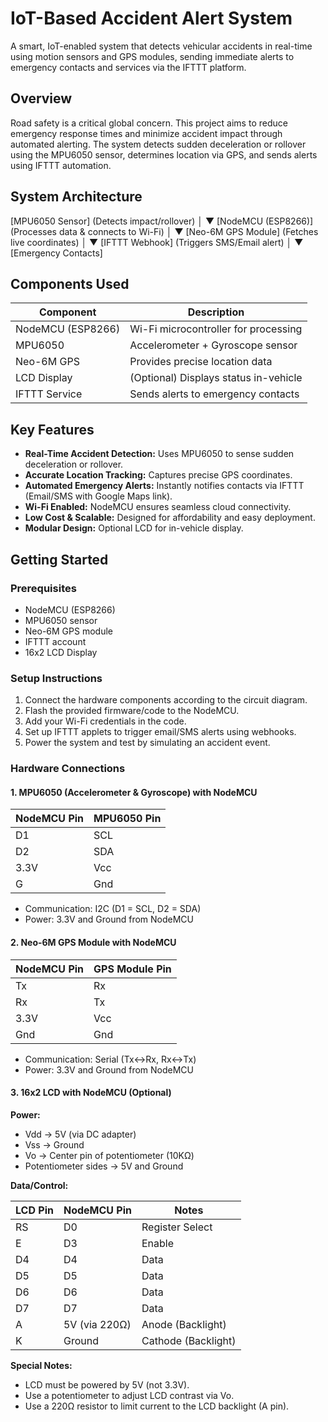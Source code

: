 # IoT-Based Accident Alert System

A smart, IoT-enabled system that detects vehicular accidents in real-time using motion sensors and GPS modules, sending immediate alerts to emergency contacts and services via the IFTTT platform.

## Overview

Road safety is a critical global concern. This project aims to reduce emergency response times and minimize accident impact through automated alerting. The system detects sudden deceleration or rollover using the MPU6050 sensor, determines location via GPS, and sends alerts using IFTTT automation.

## System Architecture


[MPU6050 Sensor]       (Detects impact/rollover)
         │
         ▼
   [NodeMCU (ESP8266)] (Processes data & connects to Wi-Fi)
         │
         ▼
   [Neo-6M GPS Module] (Fetches live coordinates)
         │
         ▼
     [IFTTT Webhook]   (Triggers SMS/Email alert)
         │
         ▼
 [Emergency Contacts]

## Components Used

| Component          | Description                                   |
|--------------------|-----------------------------------------------|
| NodeMCU (ESP8266)  | Wi-Fi microcontroller for processing          |
| MPU6050            | Accelerometer + Gyroscope sensor              |
| Neo-6M GPS         | Provides precise location data                |
| LCD Display        | (Optional) Displays status in-vehicle         |
| IFTTT Service      | Sends alerts to emergency contacts            |

## Key Features

- **Real-Time Accident Detection:** Uses MPU6050 to sense sudden deceleration or rollover.
- **Accurate Location Tracking:** Captures precise GPS coordinates.
- **Automated Emergency Alerts:** Instantly notifies contacts via IFTTT (Email/SMS with Google Maps link).
- **Wi-Fi Enabled:** NodeMCU ensures seamless cloud connectivity.
- **Low Cost & Scalable:** Designed for affordability and easy deployment.
- **Modular Design:** Optional LCD for in-vehicle display.

## Getting Started

### Prerequisites

- NodeMCU (ESP8266)
- MPU6050 sensor
- Neo-6M GPS module
- IFTTT account
- 16x2 LCD Display

### Setup Instructions

1. Connect the hardware components according to the circuit diagram.
2. Flash the provided firmware/code to the NodeMCU.
3. Add your Wi-Fi credentials in the code.
4. Set up IFTTT applets to trigger email/SMS alerts using webhooks.
5. Power the system and test by simulating an accident event.

### Hardware Connections

#### 1. MPU6050 (Accelerometer & Gyroscope) with NodeMCU

| NodeMCU Pin | MPU6050 Pin |
|-------------|-------------|
| D1          | SCL         |
| D2          | SDA         |
| 3.3V        | Vcc         |
| G           | Gnd         |

- Communication: I2C (D1 = SCL, D2 = SDA)
- Power: 3.3V and Ground from NodeMCU

#### 2. Neo-6M GPS Module with NodeMCU

| NodeMCU Pin | GPS Module Pin |
|-------------|---------------|
| Tx          | Rx            |
| Rx          | Tx            |
| 3.3V        | Vcc           |
| Gnd         | Gnd           |

- Communication: Serial (Tx↔Rx, Rx↔Tx)
- Power: 3.3V and Ground from NodeMCU

#### 3. 16x2 LCD with NodeMCU (Optional)

**Power:**
- Vdd → 5V (via DC adapter)
- Vss → Ground
- Vo  → Center pin of potentiometer (10KΩ)
- Potentiometer sides → 5V and Ground

**Data/Control:**

| LCD Pin | NodeMCU Pin | Notes                |
|---------|-------------|----------------------|
| RS      | D0          | Register Select      |
| E       | D3          | Enable               |
| D4      | D4          | Data                 |
| D5      | D5          | Data                 |
| D6      | D6          | Data                 |
| D7      | D7          | Data                 |
| A       | 5V (via 220Ω)| Anode (Backlight)   |
| K       | Ground      | Cathode (Backlight)  |

**Special Notes:**
- LCD must be powered by 5V (not 3.3V).
- Use a potentiometer to adjust LCD contrast via Vo.
- Use a 220Ω resistor to limit current to the LCD backlight (A pin).
